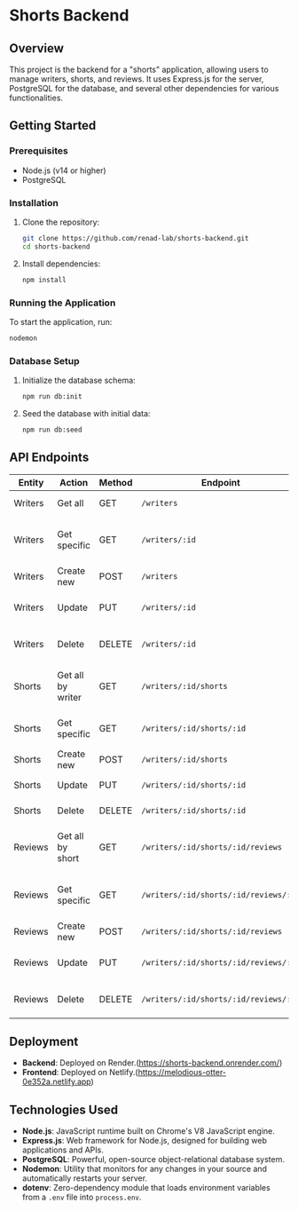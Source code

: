 # Shorts Backend

## Overview

This project is the backend for a "shorts" application, allowing users to manage writers, shorts, and reviews. It uses Express.js for the server, PostgreSQL for the database, and several other dependencies for various functionalities.

## Getting Started

### Prerequisites

- Node.js (v14 or higher)
- PostgreSQL

### Installation

1. Clone the repository:

   ```sh
   git clone https://github.com/renad-lab/shorts-backend.git
   cd shorts-backend
   ```

2. Install dependencies:

   ```sh
   npm install
   ```

### Running the Application

To start the application, run:

```sh
nodemon
```

### Database Setup

1. Initialize the database schema:

   ```sh
   npm run db:init
   ```

2. Seed the database with initial data:

   ```sh
   npm run db:seed
   ```

## API Endpoints

| Entity  | Action            | Method | Endpoint                              | Description                               |
| ------- | ----------------- | ------ | ------------------------------------- | ----------------------------------------- |
| Writers | Get all           | GET    | `/writers`                            | Fetches all writers.                      |
| Writers | Get specific      | GET    | `/writers/:id`                        | Fetches a specific writer by ID.          |
| Writers | Create new        | POST   | `/writers`                            | Creates a new writer.                     |
| Writers | Update            | PUT    | `/writers/:id`                        | Updates a writer by ID.                   |
| Writers | Delete            | DELETE | `/writers/:id`                        | Deletes a writer by ID.                   |
| Shorts  | Get all by writer | GET    | `/writers/:id/shorts`                 | Fetches all shorts for a specific writer. |
| Shorts  | Get specific      | GET    | `/writers/:id/shorts/:id`             | Fetches a specific short by ID.           |
| Shorts  | Create new        | POST   | `/writers/:id/shorts`                 | Creates a new short.                      |
| Shorts  | Update            | PUT    | `/writers/:id/shorts/:id`             | Updates a short by ID.                    |
| Shorts  | Delete            | DELETE | `/writers/:id/shorts/:id`             | Deletes a short by ID.                    |
| Reviews | Get all by short  | GET    | `/writers/:id/shorts/:id/reviews`     | Fetches all reviews for a specific short. |
| Reviews | Get specific      | GET    | `/writers/:id/shorts/:id/reviews/:id` | Fetches a specific review by ID.          |
| Reviews | Create new        | POST   | `/writers/:id/shorts/:id/reviews`     | Creates a new review.                     |
| Reviews | Update            | PUT    | `/writers/:id/shorts/:id/reviews/:id` | Updates a review by ID.                   |
| Reviews | Delete            | DELETE | `/writers/:id/shorts/:id/reviews/:id` | Deletes a review by ID.                   |

## Deployment

- **Backend**: Deployed on Render.(https://shorts-backend.onrender.com/)
- **Frontend**: Deployed on Netlify.(https://melodious-otter-0e352a.netlify.app)

## Technologies Used

- **Node.js**: JavaScript runtime built on Chrome's V8 JavaScript engine.
- **Express.js**: Web framework for Node.js, designed for building web applications and APIs.
- **PostgreSQL**: Powerful, open-source object-relational database system.
- **Nodemon**: Utility that monitors for any changes in your source and automatically restarts your server.
- **dotenv**: Zero-dependency module that loads environment variables from a `.env` file into `process.env`.
